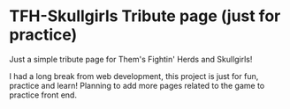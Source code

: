 # TFH-Skullgirls Tribute page (just for practice)
Just a simple tribute page for Them's Fightin' Herds and Skullgirls!

I had a long break from web development, this project is just for fun, practice and learn!
Planning to add more pages related to the game to practice front end.
